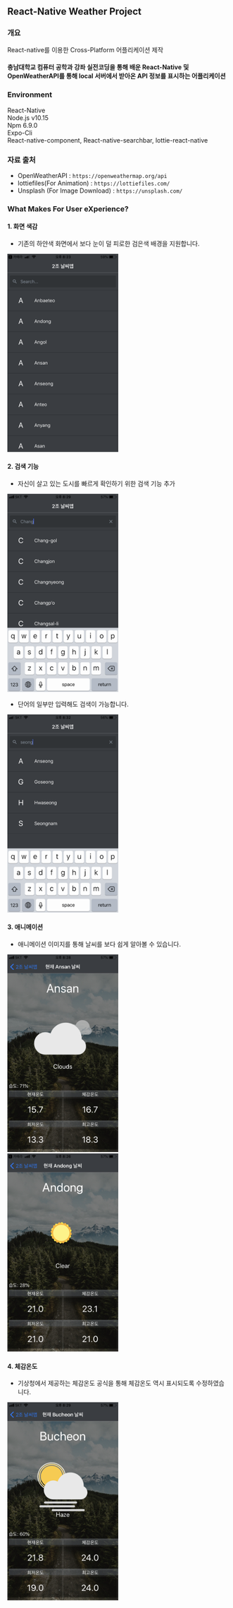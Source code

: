 ## React-Native Weather Project

### 개요

  React-native를 이용한 Cross-Platform 어플리케이션 제작

#### 충남대학교 컴퓨터 공학과 강좌 실전코딩을 통해 배운 React-Native 및 OpenWeatherAPI를 통해 local 서버에서 받아온 API 정보를 표시하는 어플리케이션

### Environment

  React-Native  
  Node.js v10.15  
  Npm 6.9.0  
  Expo-Cli  
  React-native-component, React-native-searchbar, lottie-react-native  

### 자료 출처
- OpenWeatherAPI :  `https://openweathermap.org/api`  
- lottiefiles(For Animation) : `https://lottiefiles.com/`  
- Unsplash (For Image Download) : `https://unsplash.com/`  

### What Makes For User eXperience?
#### 1. 화면 색감
- 기존의 하얀색 화면에서 보다 눈이 덜 피로한 검은색 배경을 지원합니다.
<img src="./images/List.png" width="50%">

#### 2. 검색 기능
- 자신이 살고 있는 도시를 빠르게 확인하기 위한 검색 기능 추가  
<img src = "./images/search1.png" width="50%">

- 단어의 일부만 입력해도 검색이 가능합니다.

<img src="./images/search2.png" width="50%">

#### 3. 애니메이션

- 애니메이션 이미지를 통해 날씨를 보다 쉽게 알아볼 수 있습니다.
<img src="./images/cloud.png" width="50%">
<img src="./images/WeatherPage.png" width="50%">

#### 4. 체감온도
- 기상청에서 제공하는 체감온도 공식을 통해 체감온도 역시 표시되도록 수정하였습니다.
<img src="./images/haze.png" width="50%">
